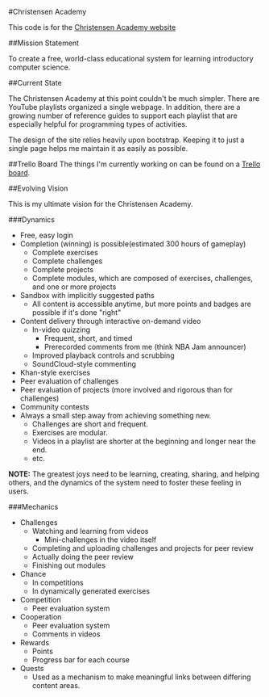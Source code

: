 #Christensen Academy

This code is for the [Christensen Academy website](http://christensenacademy.org)

##Mission Statement

To create a free, world-class educational system for learning introductory computer science.

##Current State

The Christensen Academy at this point couldn't be much simpler. There are YouTube playlists organized a single webpage. In addition, there are a growing number of reference guides to support each playlist that are especially helpful for programming types of activities.

The design of the site relies heavily upon bootstrap. Keeping it to just a single page helps me maintain it as easily as possible.

##Trello Board
The things I'm currently working on can be found on a [Trello board](https://trello.com/board/christensen-academy/5059b85d7f98542c3d7c367e).

##Evolving Vision

This is my ultimate vision for the Christensen Academy.

###Dynamics

* Free, easy login
* Completion (winning) is possible(estimated 300 hours of gameplay)
  * Complete exercises
  * Complete challenges
  * Complete projects
  * Complete modules, which are composed of exercises, challenges, and one or more projects
* Sandbox with implicitly suggested paths
  * All content is accessible anytime, but more points and badges are possible if it's done "right"
* Content delivery through interactive on-demand video
  * In-video quizzing
    * Frequent, short, and timed
    * Prerecorded comments from me (think NBA Jam announcer)
  * Improved playback controls and scrubbing
  * SoundCloud-style commenting
* Khan-style exercises
* Peer evaluation of challenges
* Peer evaluation of projects (more involved and rigorous than for challenges)
* Community contests
* Always a small step away from achieving something new.
  * Challenges are short and frequent.
  * Exercises are modular.
  * Videos in a playlist are shorter at the beginning and longer near the end.
  * etc.

**NOTE:** The greatest joys need to be learning, creating, sharing, and helping others, and the dynamics of the system need to foster these feeling in users.

###Mechanics

* Challenges
  * Watching and learning from videos
    * Mini-challenges in the video itself
  * Completing and uploading challenges and projects for peer review
  * Actually doing the peer review
  * Finishing out modules
* Chance
  * In competitions
  * In dynamically generated exercises
* Competition
  * Peer evaluation system
* Cooperation
  * Peer evaluation system
  * Comments in videos
* Rewards
  * Points
  * Progress bar for each course
* Quests
  * Used as a mechanism to make meaningful links between differing content areas.